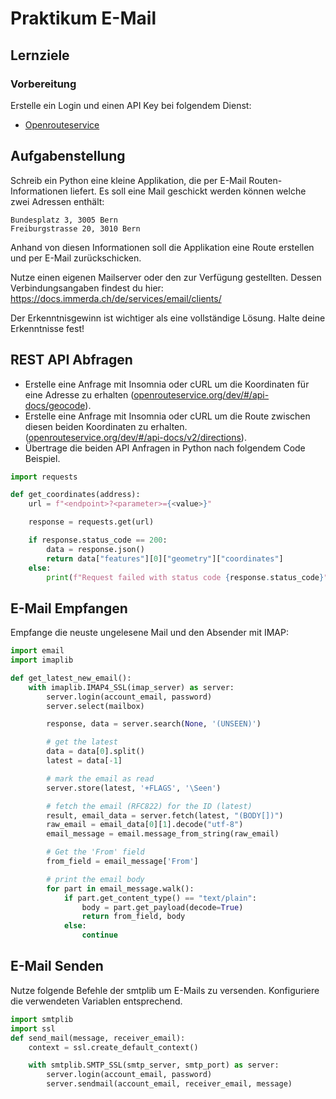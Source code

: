 # Praktikum E-Mail

## Lernziele

### Vorbereitung
Erstelle ein Login und einen API Key bei folgendem Dienst: 
* [Openrouteservice](https://openrouteservice.org/dev/#/api-docs)

## Aufgabenstellung
Schreib ein Python eine kleine Applikation, die per E-Mail Routen-Informationen liefert.
Es soll eine Mail geschickt werden können welche zwei Adressen enthält:
```
Bundesplatz 3, 3005 Bern
Freiburgstrasse 20, 3010 Bern
```
Anhand von diesen Informationen soll die Applikation eine Route erstellen und per E-Mail zurückschicken.

Nutze einen eigenen Mailserver oder den zur Verfügung gestellten. 
Dessen Verbindungsangaben findest du hier:
https://docs.immerda.ch/de/services/email/clients/

Der Erkenntnisgewinn ist wichtiger als eine vollständige Lösung. Halte deine Erkenntnisse fest!

## REST API Abfragen
- Erstelle eine Anfrage mit Insomnia oder cURL um die Koordinaten für eine Adresse zu erhalten ([openrouteservice.org/dev/#/api-docs/geocode](https://openrouteservice.org/dev/#/api-docs/geocode/search/get)). 
- Erstelle eine Anfrage mit Insomnia oder cURL um die Route zwischen diesen beiden Koordinaten zu erhalten. ([openrouteservice.org/dev/#/api-docs/v2/directions](https://openrouteservice.org/dev/#/api-docs/v2/directions/{profile}/get)).
- Übertrage die beiden API Anfragen in Python nach folgendem Code Beispiel.

```python
import requests

def get_coordinates(address):
    url = f"<endpoint>?<parameter>={<value>}"

    response = requests.get(url)

    if response.status_code == 200:
        data = response.json()
        return data["features"][0]["geometry"]["coordinates"]
    else:
        print(f"Request failed with status code {response.status_code}")
```


## E-Mail Empfangen
Empfange die neuste ungelesene Mail und den Absender mit IMAP:

```python
import email
import imaplib

def get_latest_new_email():
    with imaplib.IMAP4_SSL(imap_server) as server:
        server.login(account_email, password)
        server.select(mailbox)

        response, data = server.search(None, '(UNSEEN)')

        # get the latest
        data = data[0].split()
        latest = data[-1]

        # mark the email as read
        server.store(latest, '+FLAGS', '\Seen')

        # fetch the email (RFC822) for the ID (latest)
        result, email_data = server.fetch(latest, "(BODY[])")
        raw_email = email_data[0][1].decode("utf-8")
        email_message = email.message_from_string(raw_email)

        # Get the 'From' field
        from_field = email_message['From']

        # print the email body
        for part in email_message.walk():
            if part.get_content_type() == "text/plain":
                body = part.get_payload(decode=True)
                return from_field, body
            else:
                continue
```


## E-Mail Senden
Nutze folgende Befehle der smtplib um E-Mails zu versenden. Konfiguriere die verwendeten Variablen entsprechend.
```python
import smtplib
import ssl
def send_mail(message, receiver_email):
    context = ssl.create_default_context()

    with smtplib.SMTP_SSL(smtp_server, smtp_port) as server:
        server.login(account_email, password)
        server.sendmail(account_email, receiver_email, message)
```